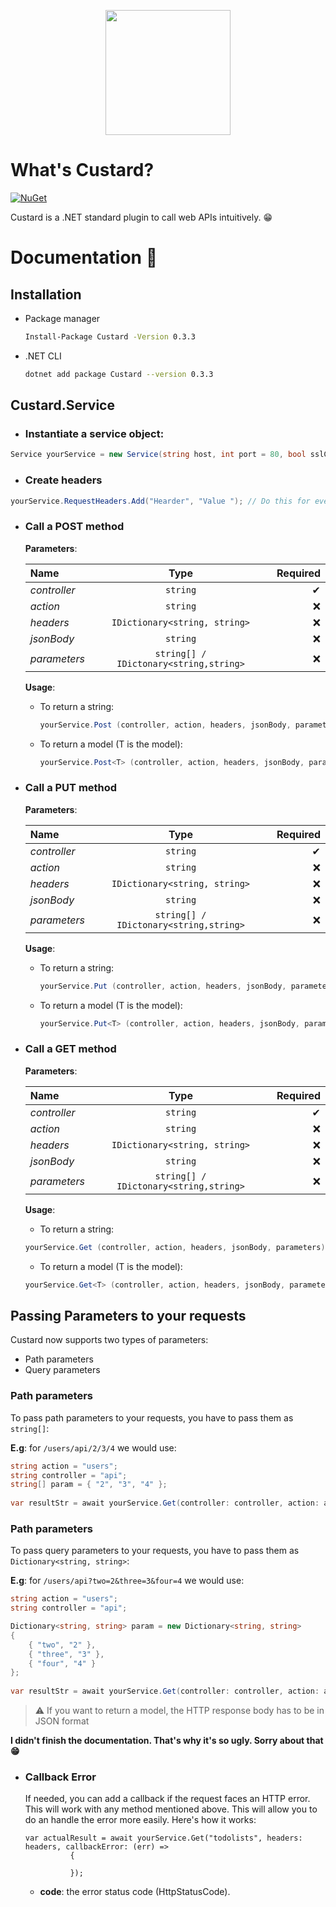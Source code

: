 <p align="center" class="container" >
  <img width="200px" src="https://user-images.githubusercontent.com/37577669/85275198-47b3ca00-b480-11ea-8273-d990295416a7.png" />
  
</p>

# What's Custard? 
[![NuGet](https://img.shields.io/nuget/v/Custard.svg?style=flat)](https://www.nuget.org/packages/Custard/)

Custard is a .NET standard plugin to call web APIs intuitively. 😁



# Documentation 📄
## Installation
- Package manager
  ```Bash
  Install-Package Custard -Version 0.3.3
  ```
- .NET CLI
  ```Bash
  dotnet add package Custard --version 0.3.3
  ```
## Custard.Service
- ### Instantiate a service object:

```C#
Service yourService = new Service(string host, int port = 80, bool sslCertificate = false); 
```
- ### Create headers
```C#
yourService.RequestHeaders.Add("Hearder", "Value "); // Do this for every headers
```

- ### Call a POST method

  **Parameters**:

  | Name      | Type     | Required     |
  | :------------- | :----------: | -----------: |
  |  *controller* | `string`   | ✔    |
  |  *action* | `string`   |  ❌   |
  |  *headers* | `IDictionary<string, string>`   |  ❌  |
  |  *jsonBody* | `string`   |   ❌  |
  |  *parameters* | `string[] / IDictonary<string,string>`   |   ❌  |


  **Usage**:
  - To return a string:
    ```C#
    yourService.Post (controller, action, headers, jsonBody, parameters);
    ```
  - To return a model (T is the model):
    ```C#
    yourService.Post<T> (controller, action, headers, jsonBody, parameters);
    ```
- ### Call a PUT method

  **Parameters**:

  | Name      | Type     | Required     |
  | :------------- | :----------: | -----------: |
  |  *controller* | `string`   | ✔    |
  |  *action* | `string`   |  ❌   |
  |  *headers* | `IDictionary<string, string>`   |  ❌  |
  |  *jsonBody* | `string`   |   ❌  |
  |  *parameters* | `string[] / IDictonary<string,string>`   |   ❌  |


  **Usage**:
  - To return a string:
    ```C#
    yourService.Put (controller, action, headers, jsonBody, parameters);
    ```
  - To return a model (T is the model):
    ```C#
    yourService.Put<T> (controller, action, headers, jsonBody, parameters);
    ```

- ### Call a GET method

  **Parameters**:

  | Name      | Type     | Required     |
  | :------------- | :----------: | -----------: |
  |  *controller* | `string`   | ✔    |
  |  *action* | `string`   |  ❌   |
  |  *headers* | `IDictionary<string, string>`   |  ❌  |
  |  *jsonBody* | `string`   |   ❌  |
  |  *parameters* | `string[] / IDictonary<string,string>`   |   ❌  |


  **Usage**:
  - To return a string:
  ```C#
  yourService.Get (controller, action, headers, jsonBody, parameters);
  ```
  - To return a model (T is the model):
  ```C#
  yourService.Get<T> (controller, action, headers, jsonBody, parameters);
  ```

## Passing Parameters to your requests
Custard now supports two types of parameters:
- Path parameters
- Query parameters

### Path parameters
To pass path parameters to your requests, you have to pass them as `string[]`:

**E.g**: for `/users/api/2/3/4` we would use:
``` C#
string action = "users";
string controller = "api";
string[] param = { "2", "3", "4" };
           
var resultStr = await yourService.Get(controller: controller, action: action, parameters: param);
```
### Path parameters
To pass query parameters to your requests, you have to pass them as `Dictionary<string, string>`:

**E.g**: for `/users/api?two=2&three=3&four=4` we would use:
``` C#
string action = "users";
string controller = "api";

Dictionary<string, string> param = new Dictionary<string, string>
{
    { "two", "2" },
    { "three", "3" },
    { "four", "4" }
};
           
var resultStr = await yourService.Get(controller: controller, action: action, parameters: param);
```

> ⚠ If you want to return a model, the HTTP response body has to be in JSON format


  **I didn't finish the documentation. That's why it's so ugly. Sorry about that 😁**

- ### Callback Error
  If needed, you can add a callback if the request faces an HTTP error. This will work with any method mentioned above. This will allow you to do an handle the error       more easily.
  Here's how it works:
  ``` Csharp
  var actualResult = await yourService.Get("todolists", headers: headers, callbackError: (err) => 
            {
                
            });
  ```
  - **code**: the error status code (HttpStatusCode).

